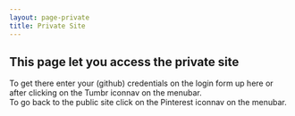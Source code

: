 ```yaml
---
layout: page-private
title: Private Site
---
```

## This page let you access the private site ##
To get there enter your (github) credentials on the login form up here or after clicking on the Tumbr iconnav on the menubar.   
To go back to the public site click on the Pinterest iconnav on the menubar.